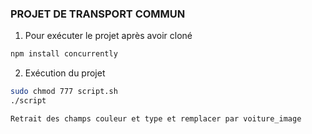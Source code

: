 ### PROJET DE TRANSPORT COMMUN

1. Pour exécuter le projet après avoir cloné 

```bash
npm install concurrently
```

2. Exécution du projet

```bash
sudo chmod 777 script.sh
./script
```
```
Retrait des champs couleur et type et remplacer par voiture_image
```

